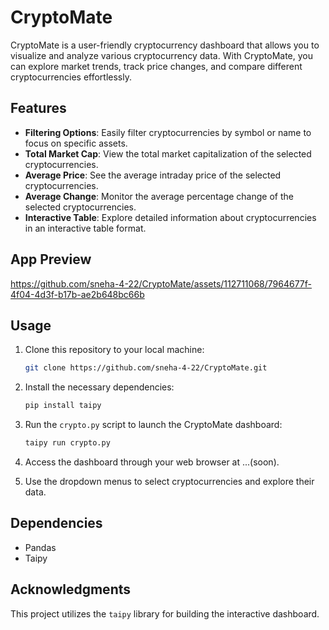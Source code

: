 # CryptoMate

CryptoMate is a user-friendly cryptocurrency dashboard that allows you to visualize and analyze various cryptocurrency data. With CryptoMate, you can explore market trends, track price changes, and compare different cryptocurrencies effortlessly.

## Features

- **Filtering Options**: Easily filter cryptocurrencies by symbol or name to focus on specific assets.
- **Total Market Cap**: View the total market capitalization of the selected cryptocurrencies.
- **Average Price**: See the average intraday price of the selected cryptocurrencies.
- **Average Change**: Monitor the average percentage change of the selected cryptocurrencies.
- **Interactive Table**: Explore detailed information about cryptocurrencies in an interactive table format.
## App Preview




https://github.com/sneha-4-22/CryptoMate/assets/112711068/7964677f-4f04-4d3f-b17b-ae2b648bc66b




## Usage

1. Clone this repository to your local machine:

    ```bash
    git clone https://github.com/sneha-4-22/CryptoMate.git
    ```

2. Install the necessary dependencies:

    ```bash
    pip install taipy
    ```

3. Run the `crypto.py` script to launch the CryptoMate dashboard:

    ```bash
    taipy run crypto.py
    ```

4. Access the dashboard through your web browser at ...(soon).

5. Use the dropdown menus to select cryptocurrencies and explore their data.

## Dependencies

- Pandas
- Taipy

## Acknowledgments

This project utilizes the `taipy` library for building the interactive dashboard.


